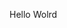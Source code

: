 Hello Wolrd









































































































































































































































































































































































































































































































































































































































































































































































































































































































































































































































































































































































































































































































































































































































































































































































































































































































































































































































































































































































































































































































































































































































































































































































































































































































































































































































































































































































































































































































































































































































































































































































































































































































































































































































































































